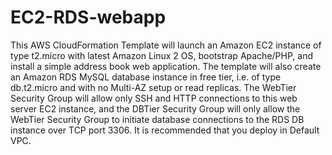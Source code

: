 # EC2-RDS-webapp
This AWS CloudFormation Template will launch an Amazon EC2 instance of type t2.micro with latest Amazon Linux 2 OS, bootstrap Apache/PHP, and install a simple address book web application. The template will also create an Amazon RDS MySQL database instance in free tier, i.e. of type db.t2.micro and with no Multi-AZ setup or read replicas. The WebTier Security Group will allow only SSH and HTTP connections to this web server EC2 instance, and the DBTier Security Group will only allow the WebTier Security Group to initiate database connections to the RDS DB instance over TCP port 3306. It is recommended that you deploy in Default VPC.
